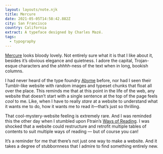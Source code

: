 ```yaml
---
layout: layouts/note.njk
title: Mercure
date: 2021-05-05T14:58:42.882Z
city: San Francisco
country: California
extract: A typeface designed by Charles Mazé.
tags:
  - typography
---
```


[Mercure](https://www.abyme.net/catalogue/mercure/) looks bloody lovely. Not entirely sure what it is that I like about it, besides it’s obvious elegance and quietness. I adore the capital, Trojan-esque characters and the _shhhh_-ness of the text when in long, bookish columns.

I had never heard of the type foundry [Abyme](https://www.abyme.net/) before, nor had I seen their Tumblr-like website with random images and typeset chunks that float all over the place. This reminds me that at this point in the life of the web, any website that doesn’t start with a single sentence at the top of the page feels _cool_ to me. Like, when I have to really _stare_ at a website to understand what it wants me to do, how it wants me to read it—that’s just so thrilling.

That cool-mystery-website feeling is extremely rare. And I was reminded this the other day when I stumbled upon Ftrain’s [Ways of Reading](https://ftrain.com/TablesOfContents). I was shocked that a website could restructure and retrofit multiple tables of contents to suit multiple ways of reading — but of course you can!

It’s a reminder for me that there’s not just one way to make a website. And it takes a degree of stubbornness that I admire to find something entirely new.
